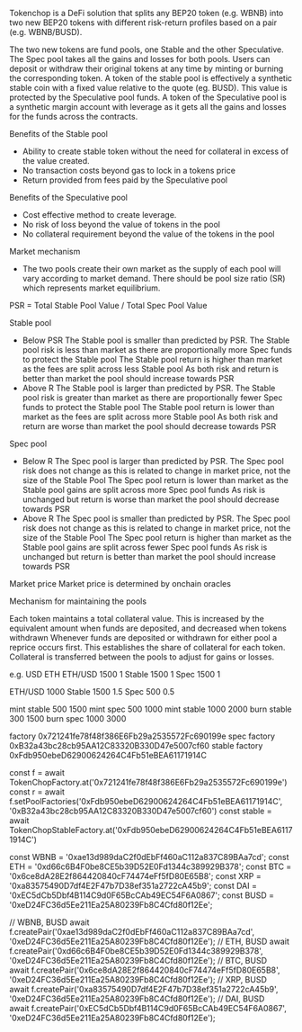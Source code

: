 Tokenchop is a DeFi solution that splits any BEP20 token (e.g. WBNB) into two new BEP20 tokens with different risk-return profiles based on a pair (e.g. WBNB/BUSD). 

The two new tokens are fund pools, one Stable and the other Speculative. The Spec pool takes all the gains and losses for both pools. Users can deposit or withdraw their original tokens at any time by minting or burning the corresponding token. A token of the stable pool is effectively a synthetic stable coin with a fixed value relative to the quote (eg. BUSD). This value is protected by the Speculative pool funds. A token of the Speculative pool is a synthetic margin account with leverage as it gets all the gains and losses for the funds across the contracts.

Benefits of the Stable pool
- Ability to create stable token without the need for collateral in excess of the value created.
- No transaction costs beyond gas to lock in a tokens price
- Return provided from fees paid by the Speculative pool

Benefits of the Speculative pool
- Cost effective method to create leverage.
- No risk of loss beyond the value of tokens in the pool
- No collateral requirement beyond the value of the tokens in the pool

Market mechanism
- The two pools create their own market as the supply of each pool will vary according to market demand. There should be pool size ratio (SR) which represents market equilibrium.

PSR = Total Stable Pool Value / Total Spec Pool Value

Stable pool
- Below PSR
The Stable pool is smaller than predicted by PSR.
The Stable pool risk is less than market as there are proportionally more Spec funds to protect the Stable pool
The Stable pool return is higher than market as the fees are split across less Stable pool
As both risk and return is better than market the pool should increase towards PSR
- Above R
The Stable pool is larger than predicted by PSR.
The Stable pool risk is greater than market as there are proportionally fewer Spec funds to protect the Stable pool
The Stable pool return is lower than market as the fees are split across more Stable pool
As both risk and return are worse than market the pool should decrease towards PSR

Spec pool
- Below R
The Spec pool is larger than predicted by PSR.
The Spec pool risk does not change as this is related to change in market price, not the size of the Stable Pool
The Spec pool return is lower than market as the Stable pool gains are split across more Spec pool funds
As risk is unchanged but return is worse than market the pool should decrease towards PSR
- Above R
The Spec pool is smaller than predicted by PSR.
The Spec pool risk does not change as this is related to change in market price, not the size of the Stable Pool
The Spec pool return is higher than market as the Stable pool gains are split across fewer Spec pool funds
As risk is unchanged but return is better than market the pool should increase towards PSR

Market price
Market price is determined by onchain oracles

Mechanism for maintaining the pools

Each token maintains a total collateral value. This is increased by the equivalent amount when funds are deposited, and decreased when tokens withdrawn
Whenever funds are deposited or withdrawn for either pool a reprice occurs first. This establishes the share of collateral for each token.
Collateral is transferred between the pools to adjust for gains or losses.

e.g.     USD	ETH
ETH/USD 1500	  1
Stable 	1500	  1
Spec	1500	  1

ETH/USD 1000
Stable	1500	1.5
Spec	 500	0.5


mint stable 500		1500
mint spec 500		1000
mint stable 1000	2000
burn stable 300		1500
burn spec 1000		3000



factory 0x721241fe78f48f386E6Fb29a2535572Fc690199e
spec factory 0xB32a43bc28cb95AA12C83320B330D47e5007cf60
stable factory 0xFdb950ebeD62900624264C4Fb51eBEA61171914C

const f = await TokenChopFactory.at('0x721241fe78f48f386E6Fb29a2535572Fc690199e')
const r = await f.setPoolFactories('0xFdb950ebeD62900624264C4Fb51eBEA61171914C', '0xB32a43bc28cb95AA12C83320B330D47e5007cf60')
const stable = await TokenChopStableFactory.at('0xFdb950ebeD62900624264C4Fb51eBEA61171914C')

const WBNB = '0xae13d989daC2f0dEbFf460aC112a837C89BAa7cd';
const ETH = '0xd66c6B4F0be8CE5b39D52E0Fd1344c389929B378';
const BTC = '0x6ce8dA28E2f864420840cF74474eFf5fD80E65B8';
const XRP = '0xa83575490D7df4E2F47b7D38ef351a2722cA45b9';
const DAI = '0xEC5dCb5Dbf4B114C9d0F65BcCAb49EC54F6A0867';
const BUSD = '0xeD24FC36d5Ee211Ea25A80239Fb8C4Cfd80f12Ee';

// WBNB, BUSD
await f.createPair('0xae13d989daC2f0dEbFf460aC112a837C89BAa7cd', '0xeD24FC36d5Ee211Ea25A80239Fb8C4Cfd80f12Ee');
// ETH, BUSD
await f.createPair('0xd66c6B4F0be8CE5b39D52E0Fd1344c389929B378', '0xeD24FC36d5Ee211Ea25A80239Fb8C4Cfd80f12Ee');
// BTC, BUSD  
await f.createPair('0x6ce8dA28E2f864420840cF74474eFf5fD80E65B8', '0xeD24FC36d5Ee211Ea25A80239Fb8C4Cfd80f12Ee');
// XRP, BUSD  
await f.createPair('0xa83575490D7df4E2F47b7D38ef351a2722cA45b9', '0xeD24FC36d5Ee211Ea25A80239Fb8C4Cfd80f12Ee');
// DAI, BUSD  
await f.createPair('0xEC5dCb5Dbf4B114C9d0F65BcCAb49EC54F6A0867', '0xeD24FC36d5Ee211Ea25A80239Fb8C4Cfd80f12Ee');
